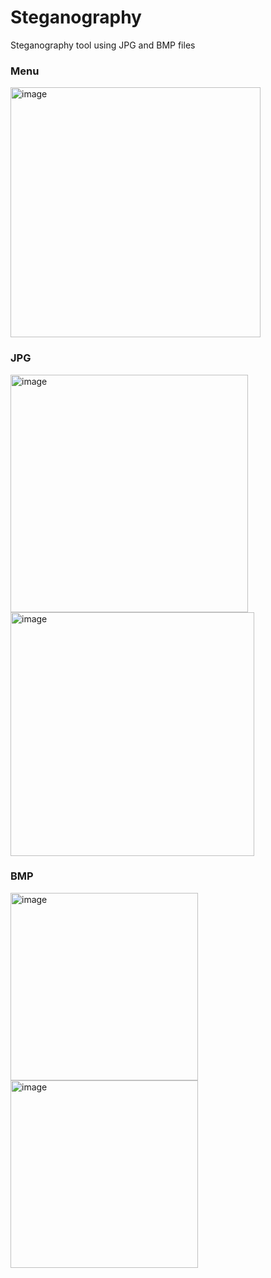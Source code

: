 # Steganography
Steganography tool using JPG and BMP files

### Menu
<img width="400" alt="image" src="https://user-images.githubusercontent.com/44525561/88774998-1afd7b80-d1bf-11ea-8f08-4331b3328781.png">

 
### JPG
<img width="380" alt="image" src="https://user-images.githubusercontent.com/44525561/88775408-a24aef00-d1bf-11ea-9b7f-58a038d65dc6.png">   <img width="390" alt="image" src="https://user-images.githubusercontent.com/44525561/88775553-ceff0680-d1bf-11ea-83f3-60c59be78ba7.png">


### BMP

<img width="300" alt="image" src="https://user-images.githubusercontent.com/44525561/88775247-6dd73300-d1bf-11ea-8453-f056177a6941.png">  <img width="300" alt="image" src="https://user-images.githubusercontent.com/44525561/88775687-f6ee6a00-d1bf-11ea-9997-951ab5eaf608.png">
